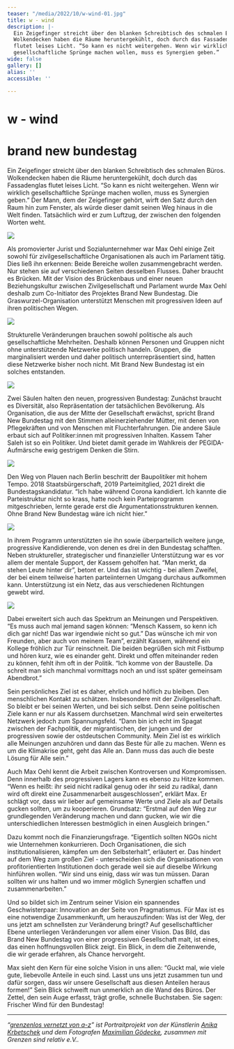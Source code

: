 ```yaml
---
teaser: "/media/2022/10/w-wind-01.jpg"
title: w - wind
description: |-
  Ein Zeigefinger streicht über den blanken Schreibtisch des schmalen Büros.
  Wolkendecken haben die Räume heruntergekühlt, doch durch das Fassadenglas
  flutet leises Licht. “So kann es nicht weitergehen. Wenn wir wirklich
  gesellschaftliche Sprünge machen wollen, muss es Synergien geben.”
wide: false
gallery: []
alias: ''
accessible: ''

---
```

# w - wind

# brand new bundestag

Ein Zeigefinger streicht über den blanken Schreibtisch des schmalen Büros. Wolkendecken haben die Räume heruntergekühlt, doch durch das Fassadenglas flutet leises Licht. “So kann es nicht weitergehen. Wenn wir wirklich gesellschaftliche Sprünge machen wollen, muss es Synergien geben.” Der Mann, dem der Zeigefinger gehört, wirft den Satz durch den Raum hin zum Fenster, als würde dieser damit seinen Weg hinaus in die Welt finden. Tatsächlich wird er zum Luftzug, der zwischen den folgenden Worten weht.

![](/media/2022/10/01.jpg)

Als promovierter Jurist und Sozialunternehmer war Max Oehl einige Zeit sowohl für zivilgesellschaftliche Organisationen als auch im Parlament tätig. Dies ließ ihn erkennen: Beide Bereiche wollen zusammengebracht werden. Nur stehen sie auf verschiedenen Seiten desselben Flusses. Daher braucht es Brücken. Mit der Vision des Brückenbaus und einer neuen Beziehungskultur zwischen Zivilgesellschaft und Parlament wurde Max Oehl deshalb zum Co-Initiator des Projektes Brand New Bundestag. Die Graswurzel-Organisation unterstützt Menschen mit progressiven Ideen auf ihren politischen Wegen.

![](/media/2022/10/02.jpg)

Strukturelle Veränderungen brauchen sowohl politische als auch gesellschaftliche Mehrheiten. Deshalb können Personen und Gruppen nicht ohne unterstützende Netzwerke politisch handeln. Gruppen, die marginalisiert werden und daher politisch unterrepräsentiert sind, hatten diese Netzwerke bisher noch nicht. Mit Brand New Bundestag ist ein solches entstanden.

![](/media/2022/10/03-1.jpg)

Zwei Säulen halten den neuen, progressiven Bundestag: Zunächst braucht es Diversität, also Repräsentation der tatsächlichen Bevölkerung. Als Organisation, die aus der Mitte der Gesellschaft erwächst, spricht Brand New Bundestag mit den Stimmen alleinerziehender Mütter, mit denen von Pflegekräften und von Menschen mit Fluchterfahrungen. Die andere Säule erbaut sich auf Politiker:innen mit progressiven Inhalten. Kassem Taher Saleh ist so ein Politiker. Und bietet damit gerade im Wahlkreis der PEGIDA-Aufmärsche ewig gestrigem Denken die Stirn.

![](/media/2022/10/04.jpg)

Den Weg von Plauen nach Berlin beschritt der Baupolitiker mit hohem Tempo. 2018 Staatsbürgerschaft, 2019 Parteimitglied, 2021 direkt die Bundestagskandidatur. “Ich habe während Corona kandidiert. Ich kannte die Parteistruktur nicht so krass, hatte noch kein Parteiprogramm mitgeschrieben, lernte gerade erst die Argumentationsstrukturen kennen. Ohne Brand New Bundestag wäre ich nicht hier.”

![](/media/2022/10/05-1.jpg)

In ihrem Programm unterstützten sie ihn sowie überparteilich weitere junge, progressive Kandidierende, von denen es drei in den Bundestag schafften. Neben struktureller, strategischer und finanzieller Unterstützung war es vor allem der mentale Support, der Kassem geholfen hat. “Man merkt, da stehen Leute hinter dir”, betont er. Und das ist wichtig - bei allem Zweifel, der bei einem teilweise harten parteiinternen Umgang durchaus aufkommen kann. Unterstützung ist ein Netz, das aus verschiedenen Richtungen gewebt wird.

![](/media/2022/10/06-1.jpg)

Dabei erweitert sich auch das Spektrum an Meinungen und Perspektiven. “Es muss auch mal jemand sagen können: “Mensch Kassem, so kenn ich dich gar nicht! Das war irgendwie nicht so gut.” Das wünsche ich mir von Freunden, aber auch von meinem Team”, erzählt Kassem, während ein Kollege fröhlich zur Tür reinschneit. Die beiden begrüßen sich mit Fistbump und hören kurz, wie es einander geht. Direkt und offen miteinander reden zu können, fehlt ihm oft in der Politik. “Ich komme von der Baustelle. Da schreit man sich manchmal vormittags noch an und isst später gemeinsam Abendbrot.”

Sein persönliches Ziel ist es daher, ehrlich und höflich zu bleiben. Den menschlichen Kontakt zu schätzen. Insbesondere mit der Zivilgesellschaft. So bleibt er bei seinen Werten, und bei sich selbst. Denn seine politischen Ziele kann er nur als Kassem durchsetzen. Manchmal wird sein erweitertes Netzwerk jedoch zum Spannungsfeld. “Dann bin ich echt im Spagat zwischen der Fachpolitik, der migrantischen, der jungen und der progressiven sowie der ostdeutschen Community. Mein Ziel ist es wirklich alle Meinungen anzuhören und dann das Beste für alle zu machen. Wenn es um die Klimakrise geht, geht das Alle an. Dann muss das auch die beste Lösung für Alle sein.”

Auch Max Oehl kennt die Arbeit zwischen Kontroversen und Kompromissen. Denn innerhalb des progressiven Lagers kann es ebenso zu Hitze kommen. “Wenn es heißt: ihr seid nicht radikal genug oder ihr seid zu radikal, dann wird oft direkt eine Zusammenarbeit ausgeschlossen”, erklärt Max. Er schlägt vor, dass wir lieber auf gemeinsame Werte und Ziele als auf Details gucken sollten, um zu kooperieren. Grundsatz: “Erstmal auf den Weg zur grundlegenden Veränderung machen und dann gucken, wie wir die unterschiedlichen Interessen bestmöglich in einen Ausgleich bringen.”

Dazu kommt noch die Finanzierungsfrage. “Eigentlich sollten NGOs nicht wie Unternehmen konkurrieren. Doch Organisationen, die sich institutionalisieren, kämpfen um den Selbsterhalt”, erläutert er. Das hindert auf dem Weg zum großen Ziel - unterscheiden sich die Organisationen von profitorientierten Institutionen doch gerade weil sie auf dieselbe Wirkung hinführen wollen. “Wir sind uns einig, dass wir was tun müssen. Daran sollten wir uns halten und wo immer möglich Synergien schaffen und zusammenarbeiten.” 

Und so bildet sich im Zentrum seiner Vision ein spannendes Geschwisterpaar: Innovation an der Seite von Pragmatismus. Für Max ist es eine notwendige Zusammenkunft, um herauszufinden: Was ist der Weg, der uns jetzt am schnellsten zur Veränderung bringt? Auf gesellschaftlicher Ebene unterliegen Veränderungen vor allem einer Vision. Das Bild, das Brand New Bundestag von einer progressiven Gesellschaft malt, ist eines, das einen hoffnungsvollen Blick zeigt. Ein Blick, in dem die Zeitenwende, die wir gerade erfahren, als Chance hervorgeht.

Max sieht den Kern für eine solche Vision in uns allen: “Guckt mal, wie viele gute, liebevolle Anteile in euch sind. Lasst uns uns jetzt zusammen tun und dafür sorgen, dass wir unsere Gesellschaft aus diesen Anteilen heraus formen!” Sein Blick schweift nun unmerklich an die Wand des Büros. Der Zettel, den sein Auge erfasst, trägt große, schnelle Buchstaben. Sie sagen: Frischer Wind für den Bundestag!

***

_“_[_grenzenlos vernetzt von a-z_](https://www.grenzensindrelativ.de/aktivitaeten/gsr-medienportal/grenzenlos-vernetzt/grenzenlos-vernetzt)_” ist Portraitprojekt von der Künstlerin_ [_Anika Krbetschek_](https://www.grenzensindrelativ.de/aktivitaeten/gsr-medienportal/grenzenlos-vernetzt/www.anikakrb.com) _und dem Fotografen_ [_Maximilian Gödecke_](https://www.grenzensindrelativ.de/aktivitaeten/gsr-medienportal/grenzenlos-vernetzt/www.max-goedecke.de)_, zusammen mit Grenzen sind relativ e.V.._